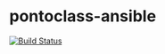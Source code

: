 # pontoclass-ansible
[![Build Status](https://travis-ci.org/Edleson/pontoclass-ansible.svg?branch=master)](https://travis-ci.org/Edleson/pontoclass-ansible)